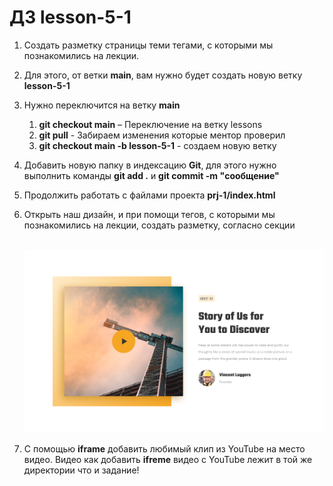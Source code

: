 # ДЗ lesson-5-1

1. Создать разметку страницы  теми тегами, с которыми мы познакомились на лекции.

2. Для этого, от ветки **main**, вам нужно будет создать новую ветку **lesson-5-1**

3. Нужно переключится на ветку  **main**

   1. **git checkout main** – Переключение нa ветку lessons
   2. **git pull** - Забираем изменения которые ментор проверил
   2. **git checkout main -b lesson-5-1** - создаем новую ветку

5. Добавить новую папку в индексацию **Git**, для этого нужно выполнить команды **git add .** и **git commit -m "сообщение"**

6. Продолжить работать с файлами проекта **prj-1/index.html** 

7. Открыть наш дизайн, и при помощи тегов, с которыми мы познакомились на лекции, создать разметку, согласно секции

   ​	<img src="./Task3.png" alt="03" style="zoom:100%;" />

10. С помощью **iframe** добавить любимый клип из YouTube на место видео. Видео как добавить **ifreme** видео с YouTube лежит в той же директории что и задание!

